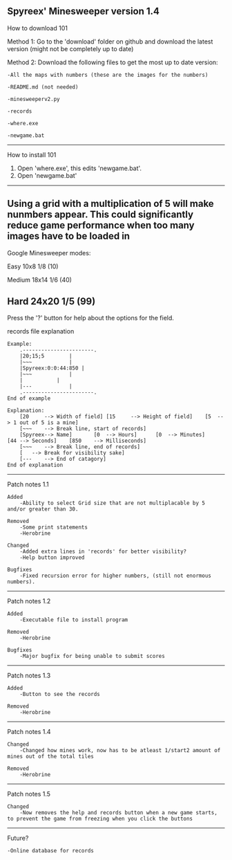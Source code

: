 Spyreex' Minesweeper version 1.4
-----


How to download 101

Method 1:
Go to the 'download' folder on github and download the latest version (might not be completely up to date)

Method 2:
Download the following files to get the most up to date version:

	-All the maps with numbers (these are the images for the numbers)

	-README.md (not needed)

	-minesweeperv2.py

	-records

	-where.exe

	-newgame.bat

-----

How to install 101

1. Open 'where.exe', this edits 'newgame.bat'.
2. Open 'newgame.bat'
-----

Using a grid with a multiplication of 5 will make nunmbers appear. This could significantly reduce game performance when too many images have to be loaded in
-----

Google Minesweeper modes:

Easy		10x8 1/8 (10)

Medium		18x14 1/6 (40)

Hard		24x20 1/5 (99)
-----

Press the '?' button for help about the options for the field.


records file explanation

	Example:
		.-----------------------.
		|20;15;5		|
		|~~~			|
		|Spyreex:0:0:44:850	|
		|~~~			|
		|			|
		|---			|
		.-----------------------.
	End of example
	
	Explanation:
		[20 	--> Width of field]	[15 	--> Height of field]	[5 	--> 1 out of 5 is a mine]
		[~~~	--> Break line, start of records]
		[Spyreex--> Name]		[0	--> Hours]		[0	--> Minutes]	[44	--> Seconds]	[850	--> Milliseconds]
		[~~~	--> Break line, end of records]
		[	--> Break for visibility sake]
		[---	--> End of catagory]
	End of explanation
-----


Patch notes 1.1

	Added
		-Ability to select Grid size that are not multiplacable by 5 and/or greater than 30.
	
	Removed
		-Some print statements
		-Herobrine
		
	Changed
		-Added extra lines in 'records' for better visibility?
		-Help button improved
			
	Bugfixes
		-Fixed recursion error for higher numbers, (still not enormous numbers).
-----

Patch notes 1.2
		
	Added
		-Executable file to install program
	
	Removed
		-Herobrine

	Bugfixes
		-Major bugfix for being unable to submit scores
-----

Patch notes 1.3

	Added
		-Button to see the records

	Removed
		-Herobrine
-----

Patch notes 1.4

	Changed
		-Changed how mines work, now has to be atleast 1/start2	amount of mines out of the total tiles

	Removed
		-Herobrine

-----

Patch notes 1.5
	
	Changed
		-Now removes the help and records button when a new game starts, to prevent the game from freezing when you click the buttons

-----

Future?

	-Online database for records
